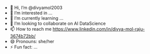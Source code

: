 - 👋 Hi, I’m @divyamol2003
- 👀 I’m interested in ...
- 🌱 I’m currently learning ...
- 💞️ I’m looking to collaborate on AI DataScience
- 📫 How to reach me https://www.linkedin.com/in/divya-mol-raju-3674b72bb/
- 😄 Pronouns: she/her
- ⚡ Fun fact: ...

<!---
divyamol2003/divyamol2003 is a ✨ special ✨ repository because its `README.md` (this file) appears on your GitHub profile.
You can click the Preview link to take a look at your changes.
--->

